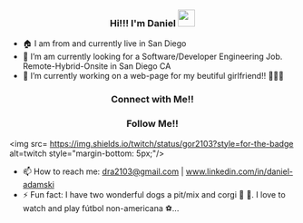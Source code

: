 ### <div align="center"> Hi!!!  I'm Daniel <img src="https://raw.githubusercontent.com/MartinHeinz/MartinHeinz/master/wave.gif" width="30px"> </div>



- 🏠 I am from and currently live in San Diego
- 🔭 I’m am currently looking for a Software/Developer Engineering Job. Remote-Hybrid-Onsite in San Diego CA
- 🌱 I’m currently working on a web-page for my beutiful girlfriend!! 👱🏼‍♀️
### <div align="center"> Connect with Me!! </div>

### <div align="center"> Follow Me!! </div>
<img src= https://img.shields.io/twitch/status/gor2103?style=for-the-badge alt=twitch style="margin-bottom: 5px;"/>
- 📫 How to reach me: dra2103@gmail.com | www.linkedin.com/in/daniel-adamski
- ⚡ Fun fact: I have two wonderful dogs a pit/mix and corgi 🐶 🐶. I love to watch and play fútbol non-americana ⚽️...



